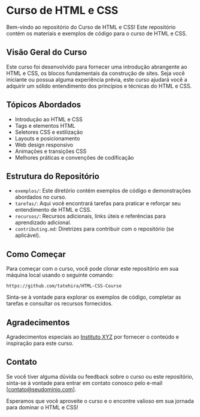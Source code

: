 # Curso de HTML e CSS

Bem-vindo ao repositório do Curso de HTML e CSS! Este repositório contém os materiais e exemplos de código para o curso de HTML e CSS.

## Visão Geral do Curso

Este curso foi desenvolvido para fornecer uma introdução abrangente ao HTML e CSS, os blocos fundamentais da construção de sites. Seja você iniciante ou possua alguma experiência prévia, este curso ajudará você a adquirir um sólido entendimento dos princípios e técnicas do HTML e CSS.

## Tópicos Abordados

- Introdução ao HTML e CSS
- Tags e elementos HTML
- Seletores CSS e estilização
- Layouts e posicionamento
- Web design responsivo
- Animações e transições CSS
- Melhores práticas e convenções de codificação

## Estrutura do Repositório

- `exemplos/`: Este diretório contém exemplos de código e demonstrações abordados no curso.
- `tarefas/`: Aqui você encontrará tarefas para praticar e reforçar seu entendimento de HTML e CSS.
- `recursos/`: Recursos adicionais, links úteis e referências para aprendizado adicional.
- `contributing.md`: Diretrizes para contribuir com o repositório (se aplicável).

## Como Começar

Para começar com o curso, você pode clonar este repositório em sua máquina local usando o seguinte comando:

``https://github.com/tatehira/HTML-CSS-Course``



Sinta-se à vontade para explorar os exemplos de código, completar as tarefas e consultar os recursos fornecidos.

## Agradecimentos

Agradecimentos especiais ao [Instituto XYZ](https://www.xyzinstitute.com) por fornecer o conteúdo e inspiração para este curso.

## Contato

Se você tiver alguma dúvida ou feedback sobre o curso ou este repositório, sinta-se à vontade para entrar em contato conosco pelo e-mail [contato@seudominio.com].

Esperamos que você aproveite o curso e o encontre valioso em sua jornada para dominar o HTML e CSS!
